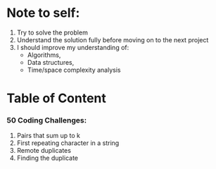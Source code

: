 # Note to self: 
1. Try to solve the problem
2. Understand the solution fully before moving on to the next project
3. I should improve my understanding of: 
    - Algorithms, 
    - Data structures, 
    - Time/space complexity analysis

# Table of Content

### 50 Coding Challenges:
1. Pairs that sum up to k
2. First repeating character in a string
3. Remote duplicates
4. Finding the duplicate